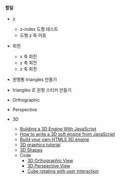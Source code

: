 #### 할일

- z
  - z-index 도형 테스트
  - 도형 z 축 이동
- 회전
  - x 축 회전
  - y 축 회전
  - z 축 회전 
- 원형통 triangles  만들기
- triangles 로 원형 스티커 만들기
- Orthographic
- Perspective



- 3D
  - [Building a 3D Engine With JavaScript](https://www.sitepoint.com/building-3d-engine-javascript/)
  - [How to write a 3D soft engine from JavaScript](https://www.davrous.com/2013/06/13/tutorial-series-learning-how-to-write-a-3d-soft-engine-from-scratch-in-c-typescript-or-javascript/)
  - [Build your own HTML5 3D engine](http://www.creativebloq.com/3d/build-your-own-html5-3d-engine-7112935)
  - [3D graphics tutorial](http://petercollingridge.appspot.com/3D-tutorial/)
  - [3D Shapes](https://www.khanacademy.org/computing/computer-programming/programming-games-visualizations/programming-3d-shapes/a/what-are-3d-shapes)
  - Code
    - [3D Orthographic View](http://codepen.io/SitePoint/pen/obapXL)
    - [3D Perspective View](http://codepen.io/SitePoint/pen/VeEyvm)
    - [Cube rotating with user interaction](https://www.khanacademy.org/computer-programming/cube-rotating-with-user-interaction/5953495622746112)